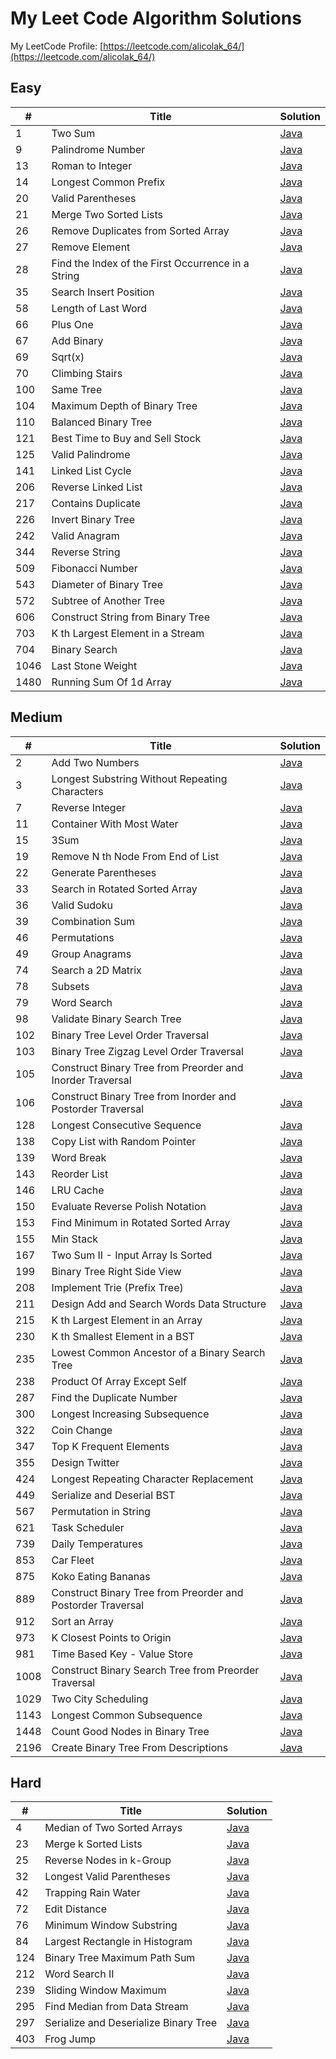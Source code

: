 # My Leet Code Algorithm Solutions

My LeetCode Profile: [https://leetcode.com/alicolak_64/](https://leetcode.com/alicolak_64/)

 ## Easy

| # |  Title  | Solution |  
|---|  -----  | -------- | 
| 1 | Two Sum | [Java](/Easy/1-TwoSum/)|
| 9 | Palindrome Number | [Java](/Easy/9-PalindromeNumber/)|
| 13 | Roman to Integer | [Java](/Easy/13-RomanToInteger/)|
| 14 | Longest Common Prefix | [Java](/Easy/14-LongestCommonPrefix/)|
| 20 | Valid Parentheses | [Java](/Easy/20-ValidParentheses/)|
| 21 | Merge Two Sorted Lists | [Java](/Easy/21-MergeTwoSortedLists/)|
| 26 | Remove Duplicates from Sorted Array | [Java](/Easy/26-RemoveDuplicatesfromSortedArray/)|
| 27 | Remove Element | [Java](/Easy/27-RemoveElement/)|
| 28 | Find the Index of the First Occurrence in a String | [Java](/Easy/28-FindtheIndexoftheFirstOccurrenceinaString/)|
| 35 | Search Insert Position | [Java](/Easy/35-SearchInsertPosition/)|
| 58 | Length of Last Word | [Java](/Easy/58-LengthofLastWord/)|
| 66 | Plus One | [Java](/Easy/66-PlusOne/)|
| 67 | Add Binary | [Java](/Easy/67-AddBinary/)|
| 69 | Sqrt(x) | [Java](/Easy/69-Sqrt(x)/)|
| 70 | Climbing Stairs | [Java](/Easy/70-ClimbingStairs/)|
| 100 | Same Tree | [Java](/Easy/100-SameTree/)|
| 104 | Maximum Depth of Binary Tree | [Java](/Easy/104-MaximumDepthofBinaryTree/)|
| 110 | Balanced Binary Tree | [Java](/Easy/110-BalancedBinaryTree/)|
| 121 | Best Time to Buy and Sell Stock | [Java](/Easy/121-BestTimetoBuyandSellStock/)|
| 125 | Valid Palindrome | [Java](/Easy/125-ValidPalindrome/)|
| 141 | Linked List Cycle | [Java](/Easy/141-LinkedListCycle/)|
| 206 | Reverse Linked List | [Java](/Easy/206-ReverseLinkedList/)|
| 217 | Contains Duplicate | [Java](/Easy/217-ContainsDuplicate/)|
| 226 | Invert Binary Tree | [Java](/Easy/226-InvertBinaryTree/)|
| 242 | Valid Anagram | [Java](/Easy/242-ValidAnagram/)|
| 344 | Reverse String | [Java](/Easy/344-ReverseString/)|
| 509 | Fibonacci Number | [Java](/Easy/509-FibonacciNumber/)|
| 543 | Diameter of Binary Tree | [Java](/Easy/543-DiameterofBinaryTree/)|
| 572 | Subtree of Another Tree | [Java](/Easy/572-SubtreeofAnotherTree/)|
| 606 | Construct String from Binary Tree | [Java](/Easy/606-ConstructStringfromBinaryTree/)|
| 703 | K th Largest Element in a Stream | [Java](/Easy/703-KthLargestElementinaStream/)|
| 704 | Binary Search | [Java](/Easy/704-BinarySearch/)|
| 1046 | Last Stone Weight | [Java](/Easy/1046-LastStoneWeight/)|
| 1480 | Running Sum Of 1d Array | [Java](/Easy/1480-RunningSumof1dArray/)|

 ## Medium

| # |  Title  | Solution |  
|---|  -----  | -------- | 
| 2 | Add Two Numbers | [Java](/Medium/2-AddTwoNumbers/)|
| 3 | Longest Substring Without Repeating Characters | [Java](/Medium/3-LongestSubstringWithoutRepeatingCharacters/)|
| 7 | Reverse Integer | [Java](/Medium/7-ReverseInteger/)|
| 11 | Container With Most Water | [Java](/Medium/11-ContainerWithMostWater/)|
| 15 | 3Sum | [Java](/Medium/15-3Sum/)|
| 19 | Remove N th Node From End of List | [Java](/Medium/19-RemoveNthNodeFromEndofList/)|
| 22 | Generate Parentheses | [Java](/Medium/22-GenerateParentheses/)|
| 33 | Search in Rotated Sorted Array | [Java](/Medium/33-SearchinRotatedSortedArray/)|
| 36 | Valid Sudoku | [Java](/Medium/36-ValidSudoku/)|
| 39 | Combination Sum | [Java](/Medium/39-CombinationSum/)|
| 46 | Permutations | [Java](/Medium/46-Permutations/)|
| 49 | Group Anagrams | [Java](/Medium/49-GroupAnagrams/)|
| 74 | Search a 2D Matrix | [Java](/Medium/74-Searcha2DMatrix/)|
| 78 | Subsets | [Java](/Medium/78-Subsets/)|
| 79 | Word Search | [Java](/Medium/79-WordSearch/)|
| 98 | Validate Binary Search Tree | [Java](/Medium/98-ValidateBinarySearchTree/)|
| 102 | Binary Tree Level Order Traversal | [Java](/Medium/102-BinaryTreeLevelOrderTraversal/)|
| 103 | Binary Tree Zigzag Level Order Traversal | [Java](/Medium/103-BinaryTreeZigzagLevelOrderTraversal/)|
| 105 | Construct Binary Tree from Preorder and Inorder Traversal | [Java](/Medium/105-ConstructBinaryTreefromPreorderandInorderTraversal/)|
| 106 | Construct Binary Tree from Inorder and Postorder Traversal | [Java](/Medium/106-ConstructBinaryTreefromInorderandPostorderTraversal/)|
| 128 | Longest Consecutive Sequence | [Java](/Medium/128-LongestConsecutiveSequence/)|
| 138 | Copy List with Random Pointer | [Java](/Medium/138-CopyListwithRandomPointer/)|
| 139 | Word Break | [Java](/Medium/139-WordBreak/)|
| 143 | Reorder List | [Java](/Medium/143-ReorderList/)|
| 146 | LRU Cache | [Java](/Medium/146-LRUCache/)|
| 150 | Evaluate Reverse Polish Notation | [Java](/Medium/150-EvaluateReversePolishNotation/)|
| 153 | Find Minimum in Rotated Sorted Array | [Java](/Medium/153-FindMinimuminRotatedSortedArray/)|
| 155 | Min Stack | [Java](/Medium/155-MinStack/)|
| 167 | Two Sum II - Input Array Is Sorted | [Java](/Medium/167-TwoSumII_InputArrayIsSorted/)|
| 199 | Binary Tree Right Side View | [Java](/Medium/199-BinaryTreeRightSideView/)|
| 208 | Implement Trie (Prefix Tree) | [Java](/Medium/208-ImplementTrie(Prefix%20Tree)/)|
| 211 | Design Add and Search Words Data Structure | [Java](/Medium/211-DesignAddandSearchWordsDataStructure/)|
| 215 | K th Largest Element in an Array | [Java](/Medium/215-KthLargestElementinanArray/)|
| 230 | K th Smallest Element in a BST | [Java](/Medium/230-KthSmallestElementinaBST/)|
| 235 | Lowest Common Ancestor of a Binary Search Tree | [Java](/Medium/235-LowestCommonAncestorofaBinarySearchTree/)|
| 238 | Product Of Array Except Self | [Java](/Medium/238-ProductofArrayExceptSelf/)|
| 287 | Find the Duplicate Number | [Java](/Medium/287-FindtheDuplicateNumber/)|
| 300 | Longest Increasing Subsequence | [Java](/Medium/300-LongestIncreasingSubsequence/)|
| 322 | Coin Change | [Java](/Medium/322-CoinChange/)|
| 347 | Top K Frequent Elements | [Java](/Medium/347-TopKFrequentElements/)|
| 355 | Design Twitter | [Java](/Medium/355-DesignTwitter/)|
| 424 | Longest Repeating Character Replacement | [Java](/Medium/424-LongestRepeatingCharacterReplacement/)|
| 449 | Serialize and Deserial BST | [Java](/Medium/449-SerializeandDeserializeBST/)|
| 567 | Permutation in String | [Java](/Medium/567-PermutationinString/)|
| 621 | Task Scheduler | [Java](/Medium/621-TaskScheduler/)|
| 739 | Daily Temperatures | [Java](/Medium/739-DailyTemperatures/)|
| 853 | Car Fleet | [Java](/Medium/853-CarFleet/)|
| 875 | Koko Eating Bananas | [Java](/Medium/875-KokoEatingBananas/)|
| 889 | Construct Binary Tree from Preorder and Postorder Traversal | [Java](/Medium/889-ConstructBinaryTreefromPreorderandPostorderTraversal/)|
| 912 | Sort an Array | [Java](/Medium/912-SortanArray/)|
| 973 | K Closest Points to Origin | [Java](/Medium/973-KClosestPointstoOrigin/)|
| 981 | Time Based Key - Value Store | [Java](/Medium/981-TimeBasedKey-ValueStore/)|
| 1008 | Construct Binary Search Tree from Preorder Traversal | [Java](/Medium/1008-ConstructBinarySearchTreefromPreorderTraversal/)|
| 1029 | Two City Scheduling | [Java](/Medium/1029-TwoCityScheduling/)|
| 1143 | Longest Common Subsequence | [Java](/Medium/1143-LongestCommonSubsequence/)|
| 1448 | Count Good Nodes in Binary Tree | [Java](/Medium/1448-CountGoodNodesinBinaryTree/)|
| 2196 | Create Binary Tree From Descriptions | [Java](/Medium/2196-CreateBinaryTreeFromDescriptions/)|

 ## Hard

| # |  Title  | Solution |  
|---|  -----  | -------- | 
| 4 | Median of Two Sorted Arrays | [Java](/Hard/4-MedianofTwoSortedArrays/)|
| 23 | Merge k Sorted Lists | [Java](/Hard/23-MergekSortedLists/)|
| 25 | Reverse Nodes in k-Group | [Java](/Hard/25-ReverseNodesink-Group/)|
| 32 | Longest Valid Parentheses | [Java](/Hard/32-LongestValidParentheses/)|
| 42 | Trapping Rain Water | [Java](/Hard/42-TrappingRainWater/)|
| 72 | Edit Distance | [Java](/Hard/72-EditDistance/)|
| 76 | Minimum Window Substring | [Java](/Hard/76-MinimumWindowSubstring/)|
| 84 | Largest Rectangle in Histogram | [Java](/Hard/84-LargestRectanglenHistogram/)|
| 124 | Binary Tree Maximum Path Sum | [Java](/Hard/124-BinaryTreeMaximumPathSum/)|
| 212 | Word Search II | [Java](/Hard/212-WordSearchII/)|
| 239 | Sliding Window Maximum | [Java](/Hard/239-SlidingWindowMaximum/)|
| 295 | Find Median from Data Stream | [Java](/Hard/295-FindMedianfromDataStream/)|
| 297 | Serialize and Deserialize Binary Tree | [Java](/Hard/297-SerializeandDeserializeBinaryTree/)|
| 403 | Frog Jump | [Java](/Hard/403-FrogJump/)|
